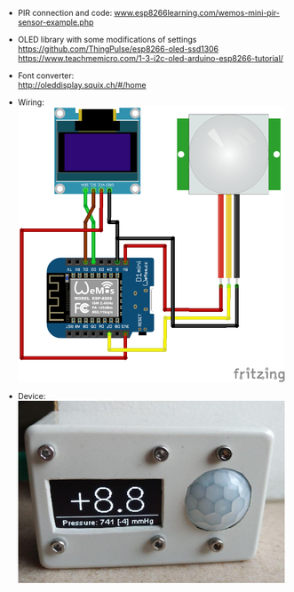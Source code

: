 - PIR connection and code: 
www.esp8266learning.com/wemos-mini-pir-sensor-example.php

- OLED library with some modifications of settings
https://github.com/ThingPulse/esp8266-oled-ssd1306
https://www.teachmemicro.com/1-3-i2c-oled-arduino-esp8266-tutorial/

- Font converter:  
http://oleddisplay.squix.ch/#/home

- Wiring: 
![Wemos+oled+pir wiring](static/wemos_oled_pir_wiring.png)

- Device:
![WSS informer](static/informer_big.jpg)